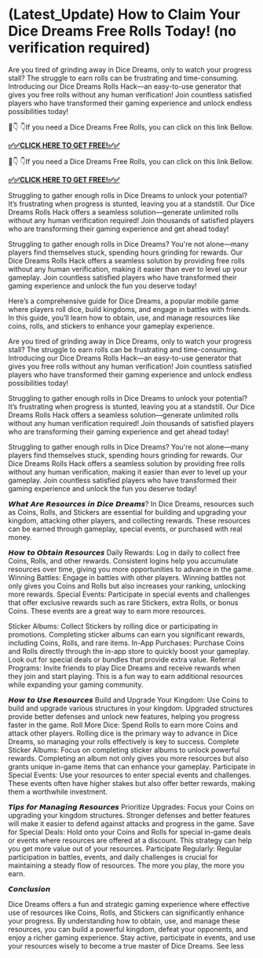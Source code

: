 # (Latest_Update) How to Claim Your Dice Dreams Free Rolls Today! (no verification required)


Are you tired of grinding away in Dice Dreams, only to watch your progress stall? The struggle to earn rolls can be frustrating and time-consuming. Introducing our Dice Dreams Rolls Hack—an easy-to-use generator that gives you free rolls without any human verification! Join countless satisfied players who have transformed their gaming experience and unlock endless possibilities today!

🔴👇 👇If you need a Dice Dreams Free Rolls, you can click on this link Bellow.

**[✅✅CLICK HERE TO GET FREE!✅✅](https://blackstonebistro.com/all-gift-card-offers/)**

🔴👇 👇If you need a Dice Dreams Free Rolls, you can click on this link Bellow.

**[✅✅CLICK HERE TO GET FREE!✅✅](https://blackstonebistro.com/all-gift-card-offers/)**

Struggling to gather enough rolls in Dice Dreams to unlock your potential? It’s frustrating when progress is stunted, leaving you at a standstill. Our Dice Dreams Rolls Hack offers a seamless solution—generate unlimited rolls without any human verification required! Join thousands of satisfied players who are transforming their gaming experience and get ahead today!

Struggling to gather enough rolls in Dice Dreams? You're not alone—many players find themselves stuck, spending hours grinding for rewards. Our Dice Dreams Rolls Hack offers a seamless solution by providing free rolls without any human verification, making it easier than ever to level up your gameplay. Join countless satisfied players who have transformed their gaming experience and unlock the fun you deserve today!

Here’s a comprehensive guide for Dice Dreams, a popular mobile game where players roll dice, build kingdoms, and engage in battles with friends. In this guide, you’ll learn how to obtain, use, and manage resources like coins, rolls, and stickers to enhance your gameplay experience.

Are you tired of grinding away in Dice Dreams, only to watch your progress stall? The struggle to earn rolls can be frustrating and time-consuming. Introducing our Dice Dreams Rolls Hack—an easy-to-use generator that gives you free rolls without any human verification! Join countless satisfied players who have transformed their gaming experience and unlock endless possibilities today!

Struggling to gather enough rolls in Dice Dreams to unlock your potential? It’s frustrating when progress is stunted, leaving you at a standstill. Our Dice Dreams Rolls Hack offers a seamless solution—generate unlimited rolls without any human verification required! Join thousands of satisfied players who are transforming their gaming experience and get ahead today!

Struggling to gather enough rolls in Dice Dreams? You're not alone—many players find themselves stuck, spending hours grinding for rewards. Our Dice Dreams Rolls Hack offers a seamless solution by providing free rolls without any human verification, making it easier than ever to level up your gameplay. Join countless satisfied players who have transformed their gaming experience and unlock the fun you deserve today!


𝙒𝙝𝙖𝙩 𝘼𝙧𝙚 𝙍𝙚𝙨𝙤𝙪𝙧𝙘𝙚𝙨 𝙞𝙣 𝘿𝙞𝙘𝙚 𝘿𝙧𝙚𝙖𝙢𝙨?
In Dice Dreams, resources such as Coins, Rolls, and Stickers are essential for building and upgrading your kingdom, attacking other players, and collecting rewards. These resources can be earned through gameplay, special events, or purchased with real money.

𝙃𝙤𝙬 𝙩𝙤 𝙊𝙗𝙩𝙖𝙞𝙣 𝙍𝙚𝙨𝙤𝙪𝙧𝙘𝙚𝙨
Daily Rewards:
Log in daily to collect free Coins, Rolls, and other rewards. Consistent logins help you accumulate resources over time, giving you more opportunities to advance in the game.
Winning Battles:
Engage in battles with other players. Winning battles not only gives you Coins and Rolls but also increases your ranking, unlocking more rewards.
Special Events:
Participate in special events and challenges that offer exclusive rewards such as rare Stickers, extra Rolls, or bonus Coins. These events are a great way to earn more resources.

Sticker Albums:
Collect Stickers by rolling dice or participating in promotions. Completing sticker albums can earn you significant rewards, including Coins, Rolls, and rare items.
In-App Purchases:
Purchase Coins and Rolls directly through the in-app store to quickly boost your gameplay. Look out for special deals or bundles that provide extra value.
Referral Programs:
Invite friends to play Dice Dreams and receive rewards when they join and start playing. This is a fun way to earn additional resources while expanding your gaming community.

𝙃𝙤𝙬 𝙩𝙤 𝙐𝙨𝙚 𝙍𝙚𝙨𝙤𝙪𝙧𝙘𝙚𝙨
Build and Upgrade Your Kingdom:
Use Coins to build and upgrade various structures in your kingdom. Upgraded structures provide better defenses and unlock new features, helping you progress faster in the game.
Roll More Dice:
Spend Rolls to earn more Coins and attack other players. Rolling dice is the primary way to advance in Dice Dreams, so managing your rolls effectively is key to success.
Complete Sticker Albums:
Focus on completing sticker albums to unlock powerful rewards. Completing an album not only gives you more resources but also grants unique in-game items that can enhance your gameplay.
Participate in Special Events:
Use your resources to enter special events and challenges. These events often have higher stakes but also offer better rewards, making them a worthwhile investment.

𝙏𝙞𝙥𝙨 𝙛𝙤𝙧 𝙈𝙖𝙣𝙖𝙜𝙞𝙣𝙜 𝙍𝙚𝙨𝙤𝙪𝙧𝙘𝙚𝙨
Prioritize Upgrades:
Focus your Coins on upgrading your kingdom structures. Stronger defenses and better features will make it easier to defend against attacks and progress in the game.
Save for Special Deals:
Hold onto your Coins and Rolls for special in-game deals or events where resources are offered at a discount. This strategy can help you get more value out of your resources.
Participate Regularly:
Regular participation in battles, events, and daily challenges is crucial for maintaining a steady flow of resources. The more you play, the more you earn.

𝘾𝙤𝙣𝙘𝙡𝙪𝙨𝙞𝙤𝙣

Dice Dreams offers a fun and strategic gaming experience where effective use of resources like Coins, Rolls, and Stickers can significantly enhance your progress. By understanding how to obtain, use, and manage these resources, you can build a powerful kingdom, defeat your opponents, and enjoy a richer gaming experience. Stay active, participate in events, and use your resources wisely to become a true master of Dice Dreams. See less
